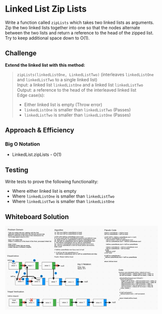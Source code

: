 # Linked List Zip Lists

Write a function called `zipLists` which takes two linked lists as arguments. Zip the two linked lists together into one so that the nodes alternate between the two lists and return a reference to the head of the zipped list. Try to keep additional space down to O(1).

## Challenge

**Extend the linked list with this method:**

>`zipLists(linkedListOne, LinkedListTwo)` (interleaves `linkedListOne` and `linkedListTwo` to a single linked list)  
>Input: a linked list `linkedListOne` and a linked list `linkedListTwo`  
>Output: a reference to the head of the interleaved linked list  
>Edge case(s):
>- Either linked list is empty (Throw error)
>- `linkedListOne` is smaller than `linkedListTwo` (Passes)
>- `linkedListTwo` is smaller than `linkedListOne` (Passes)

## Approach & Efficiency

### Big O Notation

- LinkedList.zipLists - O(1)

## Testing

Write tests to prove the following functionality:

- Where either linked list is empty
- Where `linkedListOne` is smaller than `linkedListTwo`
- Where `linkedListTwo` is smaller than `linkedListOne`

## Whiteboard Solution

![code-challenge-08](./assets/CodeChallenge8-Whiteboard.png)
